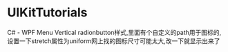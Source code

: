 # UIKitTutorials
C# - WPF Menu Vertical
radionbutton样式,里面有个自定义的path用于图标的,设置一下stretch属性为uniform网上找的图标尺寸可能太大,改一下就显示出来了
